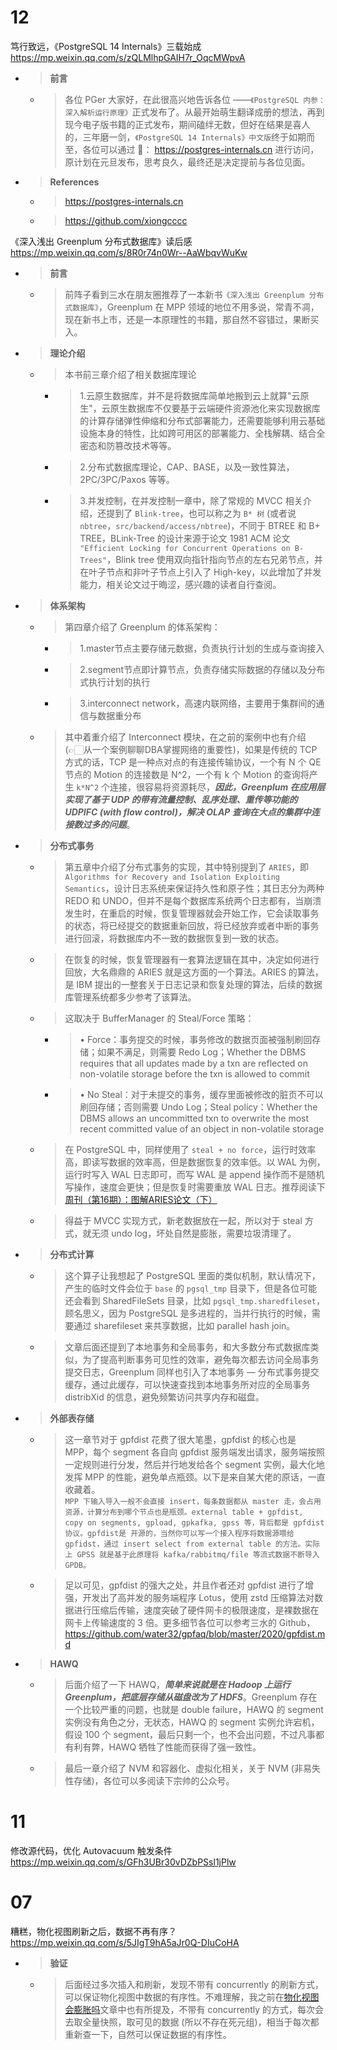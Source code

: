 
# 12

笃行致远，《PostgreSQL 14 Internals》三载始成 https://mp.weixin.qq.com/s/zQLMlhpGAIH7r_OqcMWpvA
- > **前言**
  * > 各位 PGer 大家好，在此很高兴地告诉各位 ——`《PostgreSQL 内参：深入解析运行原理》`正式发布了。从最开始萌生翻译成册的想法，再到现今电子版书籍的正式发布，期间磕绊无数，但好在结果是喜人的，三年磨一剑，`《PostgreSQL 14 Internals》中文版`终于如期而至，各位可以通过 🔗： https://postgres-internals.cn 进行访问，原计划在元旦发布，思考良久，最终还是决定提前与各位见面。
- > **References**
  * > https://postgres-internals.cn
  * > https://github.com/xiongcccc

《深入浅出 Greenplum 分布式数据库》读后感 https://mp.weixin.qq.com/s/8R0r74n0Wr--AaWbqvWuKw
- > **前言**
  * > 前阵子看到三水在朋友圈推荐了一本新书`《深入浅出 Greenplum 分布式数据库》`，Greenplum 在 MPP 领域的地位不用多说，常青不凋，现在新书上市，还是一本原理性的书籍，那自然不容错过，果断买入。
- > **理论介绍**
  * > 本书前三章介绍了相关数据库理论
    + > 1.云原生数据库，并不是将数据库简单地搬到云上就算"云原生"，云原生数据库不仅要基于云端硬件资源池化来实现数据库的计算存储弹性伸缩和分布式部署能力，还需要能够利用云基础设施本身的特性，比如跨可用区的部署能力、全栈解耦、结合全密态和防篡改技术等等。
    + > 2.分布式数据库理论，CAP、BASE，以及一致性算法，2PC/3PC/Paxos 等等。
    + > 3.并发控制，在并发控制一章中，除了常规的 MVCC 相关介绍，还提到了 `Blink-tree`，也可以称之为 `B* 树` (或者说 `nbtree`，`src/backend/access/nbtree`)，不同于 BTREE 和 B+ TREE，BLink-Tree 的设计来源于论文 1981 ACM 论文 `"Efficient Locking for Concurrent Operations on B-Trees"`，Blink tree 使用双向指针指向节点的左右兄弟节点，并在叶子节点和非叶子节点上引入了 High-key，以此增加了并发能力，相关论文过于晦涩，感兴趣的读者自行查阅。
- > **体系架构**
  * > 第四章介绍了 Greenplum 的体系架构：
    + > 1.master节点主要存储元数据，负责执行计划的生成与查询接入
    + > 2.segment节点即计算节点，负责存储实际数据的存储以及分布式执行计划的执行
    + > 3.interconnect network，高速内联网络，主要用于集群间的通信与数据重分布
  * > 其中着重介绍了 Interconnect 模块，在之前的案例中也有介绍 (👉🏻从一个案例聊聊DBA掌握网络的重要性)，如果是传统的 TCP 方式的话，TCP 是一种点对点的有连接传输协议，一个有 N 个 QE 节点的 Motion 的连接数是 N^2，一个有 k 个 Motion 的查询将产生 `k*N^2` 个连接，很容易将资源耗尽，***因此，Greenplum 在应用层实现了基于 UDP 的带有流量控制、乱序处理、重传等功能的 UDPIFC (with flow control)，解决 OLAP 查询在大点的集群中连接数过多的问题***。
- > **分布式事务**
  * > 第五章中介绍了分布式事务的实现，其中特别提到了 `ARIES`，即 `Algorithms for Recovery and Isolation Exploiting Semantics`，设计⽇志系统来保证持久性和原⼦性；其⽇志分为两种 REDO 和 UNDO，但并不是每个数据库系统两个⽇志都有，当崩溃发⽣时，在重启的时候，恢复管理器就会开始⼯作，它会读取事务的状态，将已经提交的数据重新回放，将已经放弃或者中断的事务进⾏回滚，将数据库内不⼀致的数据恢复到⼀致的状态。
  * > 在恢复的时候，恢复管理器有⼀套算法逻辑在其中，决定如何进⾏回放，⼤名鼎鼎的 ARIES 就是这⽅⾯的⼀个算法。ARIES 的算法，是 IBM 提出的⼀整套关于⽇志记录和恢复处理的算法，后续的数据库管理系统都多少参考了该算法。
  * > 这取决于 BufferManager 的 Steal/Force 策略：
    + > • Force：事务提交的时候，事务修改的数据页面被强制刷回存储；如果不满⾜，则需要 Redo Log；Whether the DBMS requires that all updates made by a txn are reflected on non-volatile storage before the txn is allowed to commit
    + > • No Steal：对于未提交的事务，缓存里面被修改的脏页不可以刷回存储；否则需要 Undo Log；Steal policy：Whether the DBMS allows an uncommitted txn to overwrite the most recent committed value of an object in non-volatile storage
  * > 在 PostgreSQL 中，同样使用了 `steal + no force`，运行时效率高，即读写数据的效率高，但是数据恢复的效率低。以 WAL 为例，运行时写入 WAL 日志即可，而写 WAL 是 append 操作而不是随机写操作，速度会更快；但是恢复时需要重放 WAL 日志。推荐阅读下[周刊（第16期）：图解ARIES论文（下）](https://www.codedump.info/post/20220521-weekly-16/)
  * > 得益于 MVCC 实现方式，新老数据放在一起，所以对于 steal 方式，就无须 undo log，坏处自然是膨胀，需要垃圾清理了。
- > **分布式计算**
  * > 这个算子让我想起了 PostgreSQL 里面的类似机制，默认情况下，产生的临时文件会位于 `base` 的 `pgsql_tmp` 目录下，但是各位可能还会看到 SharedFileSets 目录，比如 `pgsql_tmp.sharedfileset`，顾名思义，因为 PostgreSQL 是多进程的，当并行执行的时候，需要通过 sharefileset 来共享数据，比如 parallel hash join。
  * > 文章后面还提到了本地事务和全局事务，和大多数分布式数据库类似，为了提高判断事务可见性的效率，避免每次都去访问全局事务提交日志，Greenplum 同样也引入了本地事务 — 分布式事务提交缓存，通过此缓存，可以快速查找到本地事务所对应的全局事务 distribXid 的信息，避免频繁访问共享内存和磁盘。
- > **外部表存储**
  * > 这一章节对于 gpfdist 花费了很大笔墨，gpfdist 的核心也是 MPP，每个 segment 各自向 gpfdist 服务端发出请求，服务端按照一定规则进行分发，然后并行地发给各个 segment 实例，最大化地发挥 MPP 的性能，避免单点瓶颈。以下是来自某大佬的原话，一直收藏着。 <br> `MPP 下输入导入一般不会直接 insert，每条数据都从 master 走，会占用资源，计算分布到哪个节点也是瓶颈。external table + gpfdist, copy on segments, gpload, gpkafka, gpss 等，背后都是 gpfdist 协议。gpfdist是 开源的，当然你可以写一个接入程序将数据源喂给 gpfidst，通过 insert select from external table 的方法。实际上 GPSS 就是基于此原理将 kafka/rabbitmq/file 等流式数据不断导入GPDB。`
  * > 足以可见，gpfdist 的强大之处，并且作者还对 gpfdist 进行了增强，开发出了高并发的服务端程序 Lotus，使用 zstd 压缩算法对数据进行压缩后传输，速度突破了硬件网卡的极限速度，是裸数据在网卡上传输速度的 3 倍。更多细节各位可以参考三水的 Github，https://github.com/water32/gpfaq/blob/master/2020/gpfdist.md
- > **HAWQ**
  * > 后面介绍了一下 HAWQ，***简单来说就是在 Hadoop 上运行 Greenplum，把底层存储从磁盘改为了 HDFS***。Greenplum 存在一个比较严重的问题，也就是 double failure，HAWQ 的 segment 实例没有角色之分，无状态，HAWQ 的 segment 实例允许宕机，假设 100 个 segment，最后只剩一个，也不会出问题，不过凡事都有利有弊，HAWQ 牺牲了性能而获得了强一致性。
  * > 最后一章介绍了 NVM 和容器化、虚拟化相关，关于 NVM (非易失性存储)，各位可以多阅读下宗帅的公众号。

# 11

修改源代码，优化 Autovacuum 触发条件 https://mp.weixin.qq.com/s/GFh3UBr30vDZbPSsl1jPlw

# 07

糟糕，物化视图刷新之后，数据不再有序？ https://mp.weixin.qq.com/s/5JIgT9hA5aJr0Q-DIuCoHA
- > **验证**
  * > 后面经过多次插入和刷新，发现不带有 concurrently 的刷新方式，可以保证物化视图中数据的有序性。不难理解，我之前在[物化视图会膨胀吗](https://mp.weixin.qq.com/s/XcOIBIoRfbgvi7L6IK35Ww)文章中也有所提及，不带有 concurrently 的方式，每次会去取全量快照，取可见的数据 (所以不存在死元组)，相当于每次都重新查一下，自然可以保证数据的有序性。
